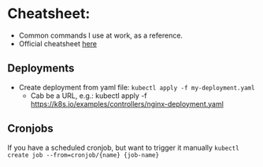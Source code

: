 # Cheatsheet:

- Common commands I use at work, as a reference. 
- Official cheatsheet [here](https://kubernetes.io/docs/reference/kubectl/cheatsheet/)

## Deployments

- Create deployment from yaml file:
`kubectl apply -f my-deployment.yaml`
    - Cab be a URL, e.g.: kubectl apply -f https://k8s.io/examples/controllers/nginx-deployment.yaml
  
## Cronjobs

If you have a scheduled cronjob, but want to trigger it manually
`kubectl create job --from=cronjob/{name} {job-name}`
